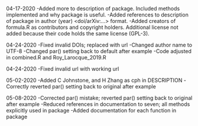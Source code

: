 04-17-2020
-Added more to description of package. Included methods implemented and why package is useful.
-Added references to description of package in author (year) <doi/arXiv:...> format.
-Added creators of formula.R as contributors and copyright holders. 
Additional license not added because their code holds the same license (GPL-3).

04-24-2020
-Fixed invalid DOIs; replaced with url
-Changed author name to UTF-8
-Changed par() setting back to default after example
-Code adjusted in combined.R and Roy_Larocque_2019.R

04-24-2020
-Fixed invalid url with working url

05-02-2020
-Added C Johnstone, and H Zhang as cph in DESCRIPTION
-Correctly reverted par() setting back to original after example

05-08-2020
-Corrected par() mistake; reverted par() setting back to original after example
-Reduced references in documentation to seven; all methods explicitly used in package
-Added documentation for each function in package
